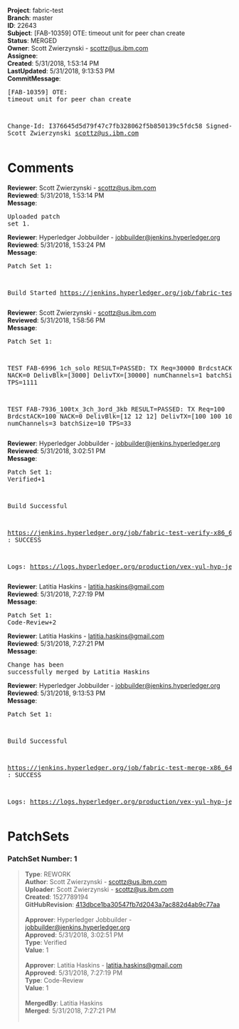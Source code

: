 <strong>Project</strong>: fabric-test<br><strong>Branch</strong>: master<br><strong>ID</strong>: 22643<br><strong>Subject</strong>: [FAB-10359] OTE: timeout unit for peer chan create<br><strong>Status</strong>: MERGED<br><strong>Owner</strong>: Scott Zwierzynski - scottz@us.ibm.com<br><strong>Assignee</strong>:<br><strong>Created</strong>: 5/31/2018, 1:53:14 PM<br><strong>LastUpdated</strong>: 5/31/2018, 9:13:53 PM<br><strong>CommitMessage</strong>:<br><pre>[FAB-10359] OTE: timeout unit for peer chan create

Change-Id: I376645d5d79f47c7fb328062f5b850139c5fdc58
Signed-off-by: Scott Zwierzynski <scottz@us.ibm.com>
</pre><h1>Comments</h1><strong>Reviewer</strong>: Scott Zwierzynski - scottz@us.ibm.com<br><strong>Reviewed</strong>: 5/31/2018, 1:53:14 PM<br><strong>Message</strong>: <pre>Uploaded patch set 1.</pre><strong>Reviewer</strong>: Hyperledger Jobbuilder - jobbuilder@jenkins.hyperledger.org<br><strong>Reviewed</strong>: 5/31/2018, 1:53:24 PM<br><strong>Message</strong>: <pre>Patch Set 1:

Build Started https://jenkins.hyperledger.org/job/fabric-test-verify-x86_64/1338/</pre><strong>Reviewer</strong>: Scott Zwierzynski - scottz@us.ibm.com<br><strong>Reviewed</strong>: 5/31/2018, 1:58:56 PM<br><strong>Message</strong>: <pre>Patch Set 1:

TEST FAB-6996_1ch_solo  RESULT=PASSED: TX Req=30000 BrdcstACK=30000 NACK=0 DelivBlk=[3000] DelivTX=[30000] numChannels=1 batchSize=10 TPS=1111

TEST FAB-7936_100tx_3ch_3ord_3kb  RESULT=PASSED: TX Req=100 BrdcstACK=100 NACK=0 DelivBlk=[12 12 12] DelivTX=[100 100 100] numChannels=3 batchSize=10 TPS=33</pre><strong>Reviewer</strong>: Hyperledger Jobbuilder - jobbuilder@jenkins.hyperledger.org<br><strong>Reviewed</strong>: 5/31/2018, 3:02:51 PM<br><strong>Message</strong>: <pre>Patch Set 1: Verified+1

Build Successful 

https://jenkins.hyperledger.org/job/fabric-test-verify-x86_64/1338/ : SUCCESS

Logs: https://logs.hyperledger.org/production/vex-yul-hyp-jenkins-3/fabric-test-verify-x86_64/1338</pre><strong>Reviewer</strong>: Latitia Haskins - latitia.haskins@gmail.com<br><strong>Reviewed</strong>: 5/31/2018, 7:27:19 PM<br><strong>Message</strong>: <pre>Patch Set 1: Code-Review+2</pre><strong>Reviewer</strong>: Latitia Haskins - latitia.haskins@gmail.com<br><strong>Reviewed</strong>: 5/31/2018, 7:27:21 PM<br><strong>Message</strong>: <pre>Change has been successfully merged by Latitia Haskins</pre><strong>Reviewer</strong>: Hyperledger Jobbuilder - jobbuilder@jenkins.hyperledger.org<br><strong>Reviewed</strong>: 5/31/2018, 9:13:53 PM<br><strong>Message</strong>: <pre>Patch Set 1:

Build Successful 

https://jenkins.hyperledger.org/job/fabric-test-merge-x86_64/304/ : SUCCESS

Logs: https://logs.hyperledger.org/production/vex-yul-hyp-jenkins-3/fabric-test-merge-x86_64/304</pre><h1>PatchSets</h1><h3>PatchSet Number: 1</h3><blockquote><strong>Type</strong>: REWORK<br><strong>Author</strong>: Scott Zwierzynski - scottz@us.ibm.com<br><strong>Uploader</strong>: Scott Zwierzynski - scottz@us.ibm.com<br><strong>Created</strong>: 1527789194<br><strong>GitHubRevision</strong>: [413dbce1ba30547fb7d2043a7ac882d4ab9c77aa](https://github.com/hyperledger/fabric-test/commit/413dbce1ba30547fb7d2043a7ac882d4ab9c77aa)<br><br><strong>Approver</strong>: Hyperledger Jobbuilder - jobbuilder@jenkins.hyperledger.org<br><strong>Approved</strong>: 5/31/2018, 3:02:51 PM<br><strong>Type</strong>: Verified<br><strong>Value</strong>: 1<br><br><strong>Approver</strong>: Latitia Haskins - latitia.haskins@gmail.com<br><strong>Approved</strong>: 5/31/2018, 7:27:19 PM<br><strong>Type</strong>: Code-Review<br><strong>Value</strong>: 1<br><br><strong>MergedBy</strong>: Latitia Haskins<br><strong>Merged</strong>: 5/31/2018, 7:27:21 PM<br><br></blockquote>